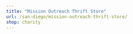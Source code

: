 ```yaml
---
title: "Mission Outreach Thrift Store"
url: /san-diego/mission-outreach-thrift-store/
shop: charity
---
```

